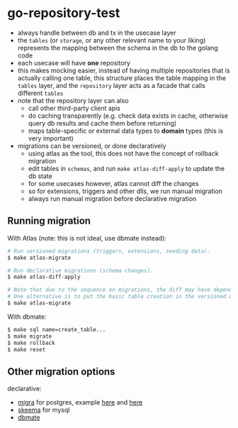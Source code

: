 # go-repository-test


- always handle between db and tx in the usecase layer
- the `tables` (or `storage`, or any other relevant name to your liking) represents the mapping between the schema in the db to the golang code
- each usecase will have __one__ repository
- this makes mocking easier, instead of having multiple repositories that is actually calling one table, this structure places the table mapping in the `tables` layer, and the `repository` layer acts as a facade that calls different `tables`
- note that the repository layer can also
	- call other third-party client apis
	- do caching transparently (e.g. check data exists in cache, otherwise query db results and cache them before returning)
	- maps table-specific or external data types to __domain__ types (this is very important)
- migrations can be versioned, or done declaratively
	- using atlas as the tool, this does not have the concept of rollback migration
	- edit tables in `schemas`, and run `make atlas-diff-apply` to update the db state
	- for some usecases however, atlas cannot diff the changes
	- so for extensions, triggers and other dlls, we run manual migration
	- always run manual migration before declarative migration


## Running migration

With Atlas (note: this is not ideal, use dbmate instead):
```bash
# Run versioned migrations (triggers, extensions, seeding data).
$ make atlas-migrate

# Run declarative migrations (schema changes).
$ make atlas-diff-apply

# Note that due to the sequence on migrations, the diff may have dependencies on extensions etc, so we need to re-run this again. Some triggers can only be created once the tables are created too.
# One alternative is to put the basic table creation in the versioned migration too and adding the trigger there.
$ make atlas-migrate
```

With dbmate:

```bash
$ make sql name=create_table...
$ make migrate
$ make rollback
$ make reset
```


## Other migration options

declarative:
- [migra](https://github.com/djrobstep/migra) for postgres, example [here](https://github.com/alextanhongpin/ask-and-answer) and [here](https://github.com/alextanhongpin/go-food)
- [skeema](https://www.skeema.io/) for mysql
- [dbmate](https://github.com/alextanhongpin/go-passport)
